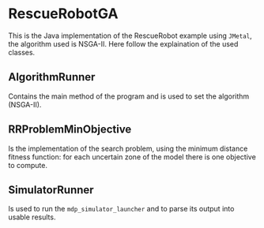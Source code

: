 # RescueRobotGA

This is the Java implementation of the RescueRobot example using `JMetal`, the algorithm used is NSGA-II.
Here follow the explaination of the used classes.

## AlgorithmRunner

Contains the main method of the program and is used to set the algorithm (NSGA-II).

## RRProblemMinObjective

Is the implementation of the search problem, using the minimum distance fitness function: for each uncertain zone of the model there is one objective to compute.

## SimulatorRunner

Is used to run the `mdp_simulator_launcher` and to parse its output into usable results.